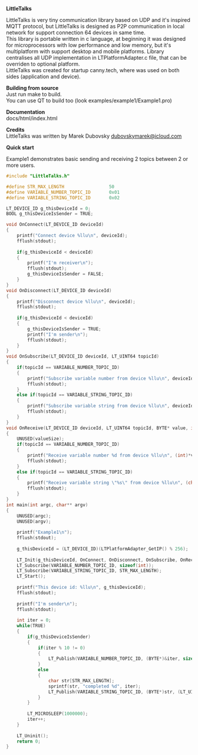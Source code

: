 <b>LittleTalks</b>
<p>
LittleTalks is very tiny communication library based on UDP and it's inspired MQTT protocol,
but LittleTalks is designed as P2P communication in local network for support connection 64 devices in same time.<br/>
This library is portable written in c language, at beginning it was designed for microprocessors with low performance and low memory,
but it's multiplatform with support desktop and mobile platforms.
Library centralises all UDP implementation in LTPlatformAdapter.c file, that can be overriden to optional platform.
<br/>
LittleTalks was created for startup canny.tech, where was used on both sides (application and device).
</p>

<b>Building from source</b><br/>
Just run make to build.<br/>
You can use QT to build too (look examples/example1/Example1.pro)

<b>Documentation</b><br/>
docs/html/index.html<br/>

<b>Credits</b><br/>
LittleTalks was written by Marek Dubovsky dubovskymarek@icloud.com<br/>

<b>Quick start</b>
<p>Example1 demonstrates basic sending and receiving 2 topics between 2 or more users.</p>

```c
#include "LittleTalks.h"

#define STR_MAX_LENGTH                 50
#define VARIABLE_NUMBER_TOPIC_ID       0x01
#define VARIABLE_STRING_TOPIC_ID       0x02

LT_DEVICE_ID g_thisDeviceId = 0;
BOOL g_thisDeviceIsSender = TRUE;

void OnConnect(LT_DEVICE_ID deviceId)
{
    printf("Connect device %llu\n", deviceId);
    fflush(stdout);
    
    if(g_thisDeviceId < deviceId)
    {
        printf("I'm receiver\n");
        fflush(stdout);
        g_thisDeviceIsSender = FALSE;
    }
}
void OnDisconnect(LT_DEVICE_ID deviceId)
{
    printf("Disconnect device %llu\n", deviceId);
    fflush(stdout);
    
    if(g_thisDeviceId < deviceId)
    {
        g_thisDeviceIsSender = TRUE;
        printf("I'm sender\n");
        fflush(stdout);
    }
}
void OnSubscribe(LT_DEVICE_ID deviceId, LT_UINT64 topicId)
{
    if(topicId == VARIABLE_NUMBER_TOPIC_ID)
    {
        printf("Subscribe variable number from device %llu\n", deviceId);
        fflush(stdout);
    }
    else if(topicId == VARIABLE_STRING_TOPIC_ID)
    {
        printf("Subscribe variable string from device %llu\n", deviceId);
        fflush(stdout);
    }
}
void OnReceive(LT_DEVICE_ID deviceId, LT_UINT64 topicId, BYTE* value, int valueSize)
{
    UNUSED(valueSize);
    if(topicId == VARIABLE_NUMBER_TOPIC_ID)
    {
        printf("Receive variable number %d from device %llu\n", (int)*value, deviceId);
        fflush(stdout);
    }
    else if(topicId == VARIABLE_STRING_TOPIC_ID)
    {
        printf("Receive variable string \"%s\" from device %llu\n", (char*)value,  deviceId);
        fflush(stdout);
    }
}
int main(int argc, char** argv)
{
    UNUSED(argc);
    UNUSED(argv);
    
    printf("Example1\n");
    fflush(stdout);
    
    g_thisDeviceId = (LT_DEVICE_ID)(LTPlatformAdapter_GetIP() % 256);
    
    LT_Init(g_thisDeviceId, OnConnect, OnDisconnect, OnSubscribe, OnReceive);
    LT_Subscribe(VARIABLE_NUMBER_TOPIC_ID, sizeof(int));
    LT_Subscribe(VARIABLE_STRING_TOPIC_ID, STR_MAX_LENGTH);
    LT_Start();
    
    printf("This device id: %llu\n", g_thisDeviceId);
    fflush(stdout);
    
    printf("I'm sender\n");
    fflush(stdout);
    
    int iter = 0;
    while(TRUE)
    {
        if(g_thisDeviceIsSender)
        {
            if(iter % 10 != 0)
            {
                LT_Publish(VARIABLE_NUMBER_TOPIC_ID, (BYTE*)&iter, sizeof(int));
            }
            else
            {
                char str[STR_MAX_LENGTH];
                sprintf(str, "completed %d", iter);
                LT_Publish(VARIABLE_STRING_TOPIC_ID, (BYTE*)str, (LT_UINT16)(strlen(str) + 1));
            }
        }
        
        LT_MICROSLEEP(1000000);
        iter++;
    }
    
    LT_Uninit();
    return 0;
}
```
